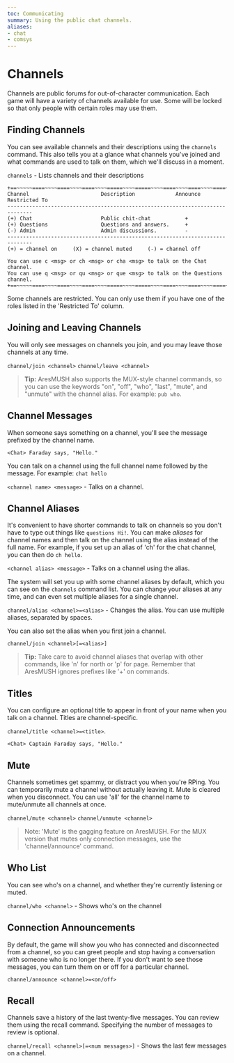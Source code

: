```yaml
---
toc: Communicating
summary: Using the public chat channels.
aliases:
- chat
- comsys
---
```

# Channels

Channels are public forums for out-of-character communication.  Each game will have a variety of channels available for use.  Some will be locked so that only people with certain roles may use them.

## Finding Channels

You can see available channels and their descriptions using the `channels` command.  This also tells you at a glance what channels you've joined and what commands are used to talk on them, which we'll discuss in a moment.

`channels` - Lists channels and their descriptions

    +==~~~~~====~~~~====~~~~====~~~~=====~~~~=====~~~~====~~~~====~~~~====~~~~~==+
    Channel                       Description             Announce  Restricted To
    ------------------------------------------------------------------------------
    (+) Chat                      Public chit-chat           +      
    (+) Questions                 Questions and answers.     +   
    (-) Admin                     Admin discussions.         -   
    ------------------------------------------------------------------------------
    (+) = channel on     (X) = channel muted     (-) = channel off
    
    You can use c <msg> or ch <msg> or cha <msg> to talk on the Chat channel. 
    You can use q <msg> or qu <msg> or que <msg> to talk on the Questions channel. 
    +==~~~~~====~~~~====~~~~====~~~~=====~~~~=====~~~~====~~~~====~~~~====~~~~~==+

Some channels are restricted.  You can only use them if you have one of the roles listed in the 'Restricted To' column.

## Joining and Leaving Channels

You will only see messages on channels you join, and you may leave those channels at any time. 

`channel/join <channel>`
`channel/leave <channel>`

> **Tip:** AresMUSH also supports the MUX-style channel commands, so you can use the keywords "on", "off", "who", "last", "mute", and "unmute" with the channel alias.  For example:  `pub who`.

## Channel Messages

When someone says something on a channel, you'll see the message prefixed by the channel name.

    <Chat> Faraday says, "Hello."

You can talk on a channel using the full channel name followed by the message.  For example: `chat hello`

`<channel name> <message>` - Talks on a channel.

## Channel Aliases

It's convenient to have shorter commands to talk on channels so you don't have to type out things like `questions Hi!`.  You can make *aliases* for channel names and then talk on the channel using the alias instead of the full name.  For example, if you set up an alias of 'ch' for the chat channel, you can then do `ch hello`.

`<channel alias> <message>` - Talks on a channel using the alias.

The system will set you up with some channel aliases by default, which you can see on the `channels` command list.  You can change your aliases at any time, and can even set multiple aliases for a single channel.

`channel/alias <channel>=<alias>` - Changes the alias.  You can use multiple aliases, separated by spaces.

You can also set the alias when you first join a channel.

`channel/join <channel>[=<alias>]`

> **Tip:** Take care to avoid channel aliases that overlap with other commands, like 'n' for north or 'p' for page.  Remember that AresMUSH ignores prefixes like '+' on commands.

## Titles

You can configure an optional title to appear in front of your name when you talk on a channel.  Titles are channel-specific.

`channel/title <channel>=<title>`.

    <Chat> Captain Faraday says, "Hello."

## Mute

Channels sometimes get spammy, or distract you when you're RPing.  You can temporarily mute a channel without actually leaving it.  Mute is cleared when you disconnect.  You can use 'all' for the channel name to mute/unmute all channels at once.

`channel/mute <channel>`
`channel/unmute <channel>`

> Note:  'Mute' is the gagging feature on AresMUSH.  For the MUX version that mutes only connection messages, use the 'channel/announce' command.

## Who List

You can see who's on a channel, and whether they're currently listening or muted.

`channel/who <channel>` - Shows who's on the channel

## Connection Announcements

By default, the game will show you who has connected and disconnected from a channel, so you can greet people and stop having a conversation with someone who is no longer there.  If you don't want to see those messages, you can turn them on or off for a particular channel.

`channel/announce <channel>=<on/off>`

## Recall

Channels save a history of the last twenty-five messages.  You can review them using the recall command.  Specifying the number of messages to review is optional.

`channel/recall <channel>[=<num messages>]` - Shows the last few messages on a channel.